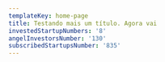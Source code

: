 ```yaml
---
templateKey: home-page
title: Testando mais um título. Agora vai
investedStartupNumbers: '8'
angelInvestorsNumber: '130'
subscribedStartupsNumber: '835'
---
```


